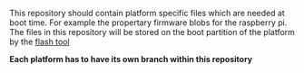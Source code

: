 This repository should contain platform specific files which are needed at boot time. For example the propertary firmware blobs for the raspberry pi. The files in this repository will be stored on the boot partition of the platform by the [flash tool](https://apu.in.htwg-konstanz.de/labworks-embEDUx/flash_tool)

**Each platform has to have its own branch within this repository**


